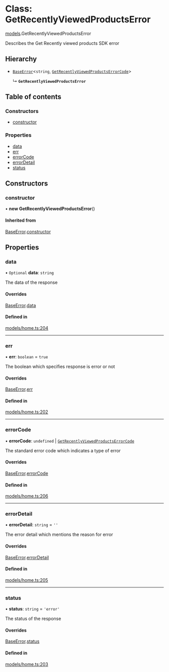 # Class: GetRecentlyViewedProductsError

[models](../wiki/models).GetRecentlyViewedProductsError

Describes the Get Recently viewed products SDK error

## Hierarchy

- [`BaseError`](../wiki/models.BaseError)<`string`, [`GetRecentlyViewedProductsErrorCode`](../wiki/models.GetRecentlyViewedProductsErrorCode)\>

  ↳ **`GetRecentlyViewedProductsError`**

## Table of contents

### Constructors

- [constructor](../wiki/models.GetRecentlyViewedProductsError#constructor)

### Properties

- [data](../wiki/models.GetRecentlyViewedProductsError#data)
- [err](../wiki/models.GetRecentlyViewedProductsError#err)
- [errorCode](../wiki/models.GetRecentlyViewedProductsError#errorcode)
- [errorDetail](../wiki/models.GetRecentlyViewedProductsError#errordetail)
- [status](../wiki/models.GetRecentlyViewedProductsError#status)

## Constructors

### constructor

• **new GetRecentlyViewedProductsError**()

#### Inherited from

[BaseError](../wiki/models.BaseError).[constructor](../wiki/models.BaseError#constructor)

## Properties

### data

• `Optional` **data**: `string`

The data of the response

#### Overrides

[BaseError](../wiki/models.BaseError).[data](../wiki/models.BaseError#data)

#### Defined in

[models/home.ts:204](https://gitlab.com/baliganikhil/blackmirror-sdk/-/blob/349365c/src/models/home.ts#L204)

___

### err

• **err**: `boolean` = `true`

The boolean which specifies response is error or not

#### Overrides

[BaseError](../wiki/models.BaseError).[err](../wiki/models.BaseError#err)

#### Defined in

[models/home.ts:202](https://gitlab.com/baliganikhil/blackmirror-sdk/-/blob/349365c/src/models/home.ts#L202)

___

### errorCode

• **errorCode**: `undefined` \| [`GetRecentlyViewedProductsErrorCode`](../wiki/models.GetRecentlyViewedProductsErrorCode)

The standard error code which indicates a type of error

#### Overrides

[BaseError](../wiki/models.BaseError).[errorCode](../wiki/models.BaseError#errorcode)

#### Defined in

[models/home.ts:206](https://gitlab.com/baliganikhil/blackmirror-sdk/-/blob/349365c/src/models/home.ts#L206)

___

### errorDetail

• **errorDetail**: `string` = `''`

The error detail which mentions the reason for error

#### Overrides

[BaseError](../wiki/models.BaseError).[errorDetail](../wiki/models.BaseError#errordetail)

#### Defined in

[models/home.ts:205](https://gitlab.com/baliganikhil/blackmirror-sdk/-/blob/349365c/src/models/home.ts#L205)

___

### status

• **status**: `string` = `'error'`

The status of the response

#### Overrides

[BaseError](../wiki/models.BaseError).[status](../wiki/models.BaseError#status)

#### Defined in

[models/home.ts:203](https://gitlab.com/baliganikhil/blackmirror-sdk/-/blob/349365c/src/models/home.ts#L203)
